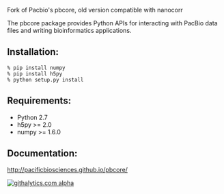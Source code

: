 
Fork of Pacbio's pbcore, old version compatible with nanocorr


The pbcore package provides Python APIs for interacting with PacBio
data files and writing bioinformatics applications.

Installation:
-------------
    % pip install numpy
    % pip install h5py
    % python setup.py install

Requirements:
-------------
- Python 2.7
- h5py >= 2.0
- numpy >= 1.6.0

Documentation:
--------------
http://pacificbiosciences.github.io/pbcore/

[![githalytics.com alpha](https://cruel-carlota.pagodabox.com/720f27c5c0e76f68ea1a1a13866dca1f "githalytics.com")](http://githalytics.com/PacificBiosciences/pbcore)
